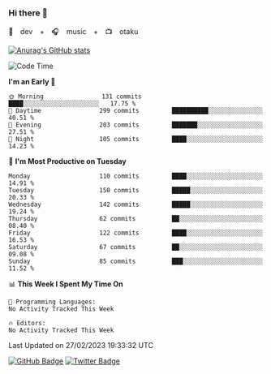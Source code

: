 ### Hi there 👋

🚀　dev　+　🎧　music　+　📺　otaku


[![Anurag's GitHub stats](https://github-readme-stats.vercel.app/api?username=koheitasaka&count_private=true&show_icons=true&theme=monokai)](https://github.com/koheitasaka/github-readme-stats)

<!--START_SECTION:waka-->
![Code Time](http://img.shields.io/badge/Code%20Time-1%2C161%20hrs%2023%20mins-blue)

**I'm an Early 🐤** 

```text
🌞 Morning                131 commits         ████░░░░░░░░░░░░░░░░░░░░░   17.75 % 
🌆 Daytime                299 commits         ██████████░░░░░░░░░░░░░░░   40.51 % 
🌃 Evening                203 commits         ███████░░░░░░░░░░░░░░░░░░   27.51 % 
🌙 Night                  105 commits         ████░░░░░░░░░░░░░░░░░░░░░   14.23 % 
```
📅 **I'm Most Productive on Tuesday** 

```text
Monday                   110 commits         ████░░░░░░░░░░░░░░░░░░░░░   14.91 % 
Tuesday                  150 commits         █████░░░░░░░░░░░░░░░░░░░░   20.33 % 
Wednesday                142 commits         █████░░░░░░░░░░░░░░░░░░░░   19.24 % 
Thursday                 62 commits          ██░░░░░░░░░░░░░░░░░░░░░░░   08.40 % 
Friday                   122 commits         ████░░░░░░░░░░░░░░░░░░░░░   16.53 % 
Saturday                 67 commits          ██░░░░░░░░░░░░░░░░░░░░░░░   09.08 % 
Sunday                   85 commits          ███░░░░░░░░░░░░░░░░░░░░░░   11.52 % 
```


📊 **This Week I Spent My Time On** 

```text
💬 Programming Languages: 
No Activity Tracked This Week

🔥 Editors: 
No Activity Tracked This Week
```


 Last Updated on 27/02/2023 19:33:32 UTC
<!--END_SECTION:waka-->

[![GitHub Badge](https://img.shields.io/badge/GitHub-100000?style=for-the-badge&logo=github&logoColor=white)](https://github.com/koheitasaka)
[![Twitter Badge](https://img.shields.io/badge/Twitter-1DA1F2?style=for-the-badge&logo=twitter&logoColor=white)](https://twitter.com/sleep_asleep_)
